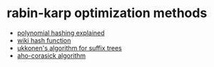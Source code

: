 # rabin-karp optimization methods

* [polynomial hashing explained](https://medium.com/swlh/rabin-karp-algorithm-using-polynomial-hashing-and-modular-arithmetic-437627b37db6)
* [wiki hash function](https://en.wikipedia.org/wiki/Rabin–Karp_algorithm#Hash_function_used)
* [ukkonen's algorithm for suffix trees](https://en.wikipedia.org/wiki/Ukkonen%27s_algorithm)
* [aho-corasick algorithm](https://en.wikipedia.org/wiki/Aho–Corasick_algorithm)
